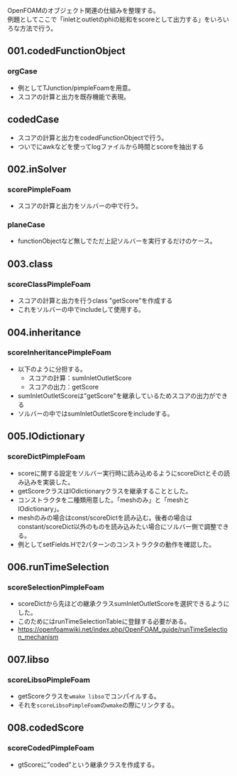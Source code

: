 OpenFOAMのオブジェクト関連の仕組みを整理する。  
例題としてここで「inletとoutletのphiの総和をscoreとして出力する」をいろいろな方法で行う。

## 001.codedFunctionObject

### orgCase

- 例としてTJunction/pimpleFoamを用意。
- スコアの計算と出力を既存機能で表現。

## codedCase

- スコアの計算と出力をcodedFunctionObjectで行う。
- ついでにawkなどを使ってlogファイルから時間とscoreを抽出する

## 002.inSolver

### scorePimpleFoam

- スコアの計算と出力をソルバーの中で行う。

### planeCase

- functionObjectなど無しでただ上記ソルバーを実行するだけのケース。

## 003.class

### scoreClassPimpleFoam

- スコアの計算と出力を行うclass "getScore"を作成する
- これをソルバーの中でincludeして使用する。

## 004.inheritance

### scoreInheritancePimpleFoam

- 以下のように分担する。
  - スコアの計算：sumInletOutletScore
  - スコアの出力：getScore
- sumInletOutletScoreは"getScore"を継承しているためスコアの出力ができる
- ソルバーの中ではsumInletOutletScoreをincludeする。

## 005.IOdictionary

### scoreDictPimpleFoam

- scoreに関する設定をソルバー実行時に読み込めるようにscoreDictとその読み込みを実装した。
- getScoreクラスはIOdictionaryクラスを継承することとした。
- コンストラクタを二種類用意した。「meshのみ」と「meshとIOdictionary」。
- meshのみの場合はconst/scoreDictを読み込む。後者の場合はconstant/scoreDict以外のものを読み込みたい場合にソルバー側で調整できる。
- 例としてsetFields.Hで2パターンのコンストラクタの動作を確認した。

## 006.runTimeSelection

### scoreSelectionPimpleFoam

- scoreDictから先ほどの継承クラスsumInletOutletScoreを選択できるようにした。
- このためにはrunTimeSelectionTableに登録する必要がある。
- https://openfoamwiki.net/index.php/OpenFOAM_guide/runTimeSelection_mechanism


## 007.libso

### scoreLibsoPimpleFoam

- getScoreクラスを`wmake libso`でコンパイルする。
- それを`scoreLibsoPimpleFoam`の`wmake`の際にリンクする。


## 008.codedScore

### scoreCodedPimpleFoam

- gtScoreに"coded"という継承クラスを作成する。


